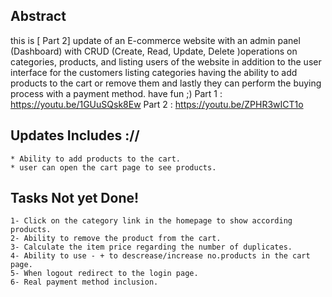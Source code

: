 ## Abstract
this is [ Part 2] update of an E-commerce website with an admin panel (Dashboard) with CRUD (Create, Read, Update, Delete )operations on categories, products, and listing users of the website in addition to the user interface for the customers listing categories having the ability to add products to the cart or remove them and lastly they can perform the buying process with a payment method.
have fun ;)
Part 1 : https://youtu.be/1GUuSQsk8Ew
Part 2 : https://youtu.be/ZPHR3wICT1o


## Updates Includes ://
    * Ability to add products to the cart.
    * user can open the cart page to see products.
## Tasks Not yet Done!
    1- Click on the category link in the homepage to show according products.
    2- Ability to remove the product from the cart.
    3- Calculate the item price regarding the number of duplicates.
    4- Ability to use - + to descrease/increase no.products in the cart page.
    5- When logout redirect to the login page.
    6- Real payment method inclusion.
